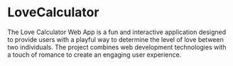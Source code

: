# LoveCalculator
The Love Calculator Web App is a fun and interactive application designed to provide users with a playful way to determine the level of love between two individuals. The project combines web development technologies with a touch of romance to create an engaging user experience.
